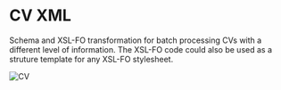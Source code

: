 # CV XML
Schema and XSL-FO transformation for batch processing CVs with a different level of information. The XSL-FO code could also be used as a struture template for any XSL-FO stylesheet.

![CV](https://github.com/alexdd/CV-Schema-and-XSL-FO/assets/1660622/2ce6d54d-cc95-4ce2-97a7-83335e8ef2dd)
